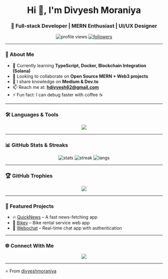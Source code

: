 <h1 align="center">Hi 👋, I'm Divyesh Moraniya</h1>
<h3 align="center">🚀 Full-stack Developer | MERN Enthusiast | UI/UX Designer</h3>

<p align="center">
  <img src="https://komarev.com/ghpvc/?username=divyeshmoraniya&label=Profile%20views&color=0e75b6&style=flat" alt="profile views" /> 
  <a href="https://github.com/divyeshmoraniya?tab=followers">
    <img src="https://img.shields.io/github/followers/divyeshmoraniya?label=Followers&style=social" alt="followers" />
  </a>
</p>

---

### 🚀 About Me  
- 🌱 Currently learning **TypeScript, Docker, Blockchain Integration (Solana)**  
- 👯 Looking to collaborate on **Open Source MERN + Web3 projects**  
- 📝 I share knowledge on **Medium & Dev.to**  
- 📫 Reach me at: **hdivyesh62@gmail.com**  
- ⚡ Fun fact: I can debug faster with coffee ☕  

---

### 🛠️ Languages & Tools  
<p align="center">
  <img src="https://skillicons.dev/icons?i=html,css,js,ts,react,nodejs,express,mongodb,python,cpp,java,docker,git,tailwind,bootstrap,figma,vscode" />
</p>

---

### 📊 GitHub Stats & Streaks  
<p align="center">
  <img src="https://github-readme-stats.vercel.app/api?username=divyeshmoraniya&show_icons=true&theme=radical" alt="stats" />
  <img src="https://github-readme-streak-stats.herokuapp.com/?user=divyeshmoraniya&theme=radical" alt="streak" />
  <img src="https://github-readme-stats.vercel.app/api/top-langs/?username=divyeshmoraniya&layout=compact&theme=radical" alt="langs" />
</p>

---

### 🏆 GitHub Trophies  
<p align="center">
  <img src="https://github-profile-trophy.vercel.app/?username=divyeshmoraniya&theme=radical&no-frame=true&margin-w=15" />
</p>

---

### 📂 Featured Projects  
- 🔥 [QuickNews](https://github.com/divyeshmoraniya/quicknews) – A fast news-fetching app  
- 🚴 [Bikey](https://github.com/divyeshmoraniya/bikey) – Bike rental service web app  
- 💬 [Webochat](https://github.com/divyeshmoraniya/webochat) – Real-time chat app with authentication  

---

### 🌐 Connect With Me  
<p align="center">
  <a href="mailto:hdivyesh62@gmail.com"><img src="https://skillicons.dev/icons?i=gmail" /></a>
</p>

---

⭐ From [divyeshmoraniya](https://github.com/divyeshmoraniya)

